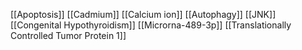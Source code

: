 [[Apoptosis]]
[[Cadmium]]
[[Calcium ion]]
[[Autophagy]]
[[JNK]]
[[Congenital Hypothyroidism]]
[[Microrna-489-3p]]
[[Translationally Controlled Tumor Protein 1]]
